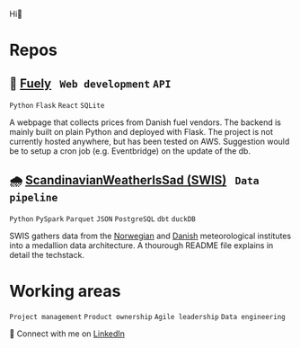 Hi👋 

# Repos 
## 🔋 [Fuely](https://github.com/NicklasStiborg/Fuely) &nbsp; `Web development` `API`
`Python` `Flask` `React` `SQLite`

A webpage that collects prices from Danish fuel vendors. The backend is mainly built on plain Python and deployed with Flask. The project is not currently hosted anywhere, but has been tested on AWS. Suggestion would be to setup a cron job (e.g. Eventbridge) on the update of the db. 

## 🌧️ [ScandinavianWeatherIsSad (SWIS)](https://github.com/NicklasStiborg/ScandinavianWeatherIsSad-SWIS-) &nbsp; `Data pipeline` 
`Python` `PySpark` `Parquet` `JSON` `PostgreSQL` `dbt` `duckDB`

SWIS gathers data from the [Norwegian](https://frost.met.no) and [Danish](https://www.dmi.dk) meteorological institutes into a medallion data architecture. A thourough README file explains in detail the techstack.

# Working areas
`Project management` `Product ownership` `Agile leadership` `Data engineering`

💼 Connect with me on [LinkedIn](https://www.linkedin.com/in/nist361295/)

<!---
NicklasStiborg/NicklasStiborg is a ✨ special ✨ repository because its `README.md` (this file) appears on your GitHub profile.
You can click the Preview link to take a look at your changes.
--->
